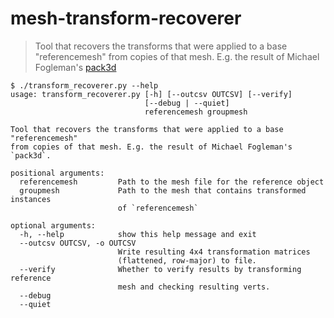 # mesh-transform-recoverer

> Tool that recovers the transforms that were applied to a base "referencemesh"
> from copies of that mesh. E.g. the result of Michael Fogleman's [pack3d](https://www.michaelfogleman.com/pack3d/)

```
$ ./transform_recoverer.py --help                                                                                                            
usage: transform_recoverer.py [-h] [--outcsv OUTCSV] [--verify]
                              [--debug | --quiet]
                              referencemesh groupmesh

Tool that recovers the transforms that were applied to a base "referencemesh"
from copies of that mesh. E.g. the result of Michael Fogleman's `pack3d`.

positional arguments:
  referencemesh         Path to the mesh file for the reference object
  groupmesh             Path to the mesh that contains transformed instances
                        of `referencemesh`

optional arguments:
  -h, --help            show this help message and exit
  --outcsv OUTCSV, -o OUTCSV
                        Write resulting 4x4 transformation matrices
                        (flattened, row-major) to file.
  --verify              Whether to verify results by transforming reference
                        mesh and checking resulting verts.
  --debug
  --quiet
```